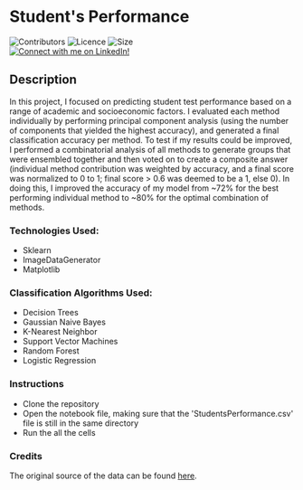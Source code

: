 # Student's Performance

![Contributors](https://img.shields.io/badge/Contributors-Michael%20Rehani-brightgreen)
![Licence](https://img.shields.io/github/license/mrrehani/Students-Performance)
![Size](https://img.shields.io/github/repo-size/mrrehani/Students-Performance)
<br>
<a href="https://www.linkedin.com/in/michael-rehani/">
<img alt="Connect with me on LinkedIn!">
</a>

## Description
In this project, I focused on predicting student test performance based on a range of academic and socioeconomic factors. I evaluated each method individually by performing principal component analysis (using the number of components that yielded the highest accuracy), and generated a final classification accuracy per method. To test if my results could be improved, I performed a combinatorial analysis of all methods to generate groups that were ensembled together and then voted on to create a composite answer (individual method contribution was weighted by accuracy, and a final score was normalized to 0 to 1; final score > 0.6 was deemed to be a 1, else 0). In doing this, I improved the accuracy of my model from ~72% for the best performing individual method to ~80% for the optimal combination of methods. 

### Technologies Used:
- Sklearn
- ImageDataGenerator
- Matplotlib

### Classification Algorithms Used:
- Decision Trees
- Gaussian Naive Bayes
- K-Nearest Neighbor
- Support Vector Machines
- Random Forest
- Logistic Regression

### Instructions
- Clone the repository
- Open the notebook file, making sure that the 'StudentsPerformance.csv' file is still in the same directory
- Run the all the cells

### Credits
The original source of the data can be found [here](https://www.kaggle.com/datasets/spscientist/students-performance-in-exams).
